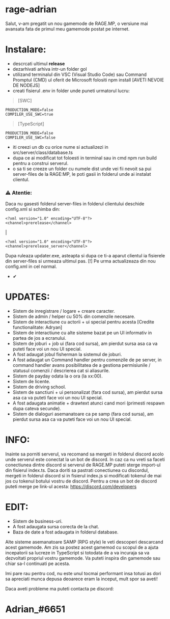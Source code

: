 # rage-adrian

Salut, v-am pregatit un nou gamemode de RAGE.MP, o versiune mai avansata fata de primul meu gamemode postat pe internet.

# Instalare:
- descrcati ultimul **release**
- dezarhivati arhiva intr-un folder gol
- utilizand terminalul din VSC (Visual Studio Code) sau Command Promptul (CMD) ul oferit de Microsoft folositi npm install [AVETI NEVOIE DE NODEJS]
- creati fisierul .env in folder unde puneti urmatorul lucru: 
> [SWC]

```
PRODUCTION_MODE=false
COMPILER_USE_SWC=true
```

> [TypeScript]

```
PRODUCTION_MODE=false
COMPILER_USE_SWC=false
```

- iti creezi un db cu orice nume si actualizezi in src/server/class/database.ts
- dupa ce ai modificat tot foloesti in terminal sau in cmd npm run build pentru a construi serverul.
- o sa ti se creeze un folder cu numele dist unde vei fii nevoit sa pui server-files de la RAGE:MP, le poti gasii in folderul unde ai instalat clientul.

### ⚠ Atentie:
Daca nu gasesti folderul server-files in folderul clientului deschide config.xml si schimba din:

```
<?xml version="1.0" encoding="UTF-8"?>
<channel>prerelease</channel>
```

|

```
<?xml version="1.0" encoding="UTF-8"?>
<channel>prerelease_server</channel>
```

Dupa ruleaza updater.exe, asteapta si dupa ce ti-a aparut clientul ia fisierele din server-files si urmeaza ultimul pas. [!] Pe urma actualizeaza din nou config.xml in cel normal.

- ✔


# UPDATES:

- Sistem de inregistrare / logare + creare caracter.
- Sistem de admin / helper cu 50% din comenzile necesare.
- Sistem de interactiune cu actorii + ui special pentru acesta [Credite functionalitate: Adryan]
- Sistem de interactiune cu alte sisteme bazat pe un UI informativ in partea de jos a ecranului.
- Sistem de joburi + job ui (fara cod sursa), am pierdut sursa asa ca va puteti face voi un nou UI special.
- A fost adaugat jobul fisherman la sistemul de joburi.
- A fost adaugat un Command handler pentru comenzile de pe server, in command handler avans posibilitatea de a gestiona permisiunile / statusul comenzii / descrierea cat si aliasurile.
- Sistem de payday odata la o ora (la xx:00).
- Sistem de licente.
- Sistem de driving school.
- Sistem de sanctiuni + ui personalizat (fara cod sursa), am pierdut sursa asa ca va puteti face voi un nou UI special.
- A fost adaugata animatie + drawtext atunci cand mori (primesti respawn dupa cateva secunde).
- Sistem de dialoguri asemanatoare ca pe samp (fara cod sursa), am pierdut sursa asa ca va puteti face voi un nou UI special.

# INFO:
Inainte sa porniti serverul, va recomand sa mergeti in folderul discord acolo unde serverul este conectat la un bot de discord. In caz ca nu vreti sa faceti conectiunea dintre discord si serverul de RAGE.MP puteti sterge import-ul din fisierul index.ts. Daca doriti sa pastrati conectiunea cu discordul, mergeti in folderul discord si in fisierul index.js si modificati tokenul de mai jos cu tokenul botului vostru de discord. Pentru a crea un bot de discord puteti merge pe link-ul acesta: https://discord.com/developers

# EDIT:
- Sistem de business-uri.
- A fost adaugata sursa corecta de la chat.
- Baza de date a fost adaugata in folderul database.

Alte sisteme asemanatoare SAMP (RPG style) le veti descoperi descarcand acest gamemode. Am zis sa postez acest gamemod cu scopul de a ajuta incepatorii sa lucreze in TypeScript si totodata de a va incuraja sa va dezvoltati propriul vostru gamemode. Va puteti inspira din gamemode sau chiar sa-l continuati pe acesta.

Imi pare rau pentru cod, nu este unul tocmai performant insa totusi as dori sa apreciati munca depusa deoarece eram la inceput, mult spor sa aveti!

Daca aveti probleme ma puteti contacta pe discord:

# Adrian_#6651
